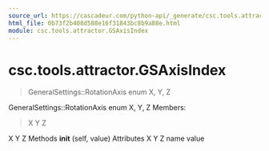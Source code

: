 ```yaml
---
source_url: https://cascadeur.com/python-api/_generate/csc.tools.attractor.GSAxisIndex.html
html_file: 0b73f2b408d588e16f31843bc8b9a88e.html
module: csc.tools.attractor.GSAxisIndex
---
```


# csc.tools.attractor.GSAxisIndex 

> GeneralSettings::RotationAxis enum
> X, Y, Z

GeneralSettings::RotationAxis enum X, Y, Z Members:
> X
> Y
> Z

X Y Z Methods __init__ (self, value) Attributes X Y Z name value